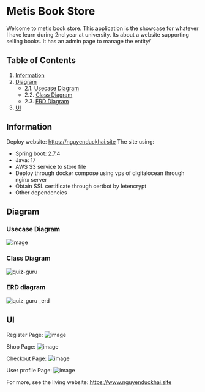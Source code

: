# Metis Book Store
Welcome to metis book store. This application is the showcase for whatever I have learn during 2nd year at university. Its about a website supporting selling books.
It has an admin page to manage the entity/

## Table of Contents
1. [Information](#information)
2. [Diagram](#diagram)
   - 2.1. [Usecase Diagram](#uscase-diagram)
   - 2.2. [Class Diagram](#class-diagram)
   - 2.3. [ERD Diagram](#erd-diagram)
3. [UI](#ui)
## Information

Deploy website: https://nguyenduckhai.site
The site using:

- Spring boot: 2.7.4
- Java: 17
- AWS S3 service to store file
- Deploy through docker compose using vps of digitalocean through nginx server
- Obtain SSL certificate through certbot by letencrypt
- Other dependencies

## Diagram

### Usecase Diagram

![image](https://github.com/KhaiNguyenDuc/spring-boot-bookstore/assets/71761537/54f40712-34ad-45b9-b4b7-ba9b9196394a)

### Class Diagram

![quiz-guru](https://github.com/KhaiNguyenDuc/quiz-guru/assets/71761537/4fd08c02-e25b-4917-bca3-b7c8c36d1cea)

### ERD diagram

![quiz_guru _erd](https://github.com/KhaiNguyenDuc/quiz-guru/assets/71761537/03996368-a48d-4ac4-b898-18e00677d3b5)

## UI

Register Page:
![image](https://github.com/KhaiNguyenDuc/spring-boot-bookstore/assets/71761537/eab37b83-a65b-483d-b1a6-c6b20eabbf9b)

Shop Page:
![image](https://github.com/KhaiNguyenDuc/spring-boot-bookstore/assets/71761537/1a803915-7a2a-4d66-994f-7d125b003386)

Checkout Page:
![image](https://github.com/KhaiNguyenDuc/spring-boot-bookstore/assets/71761537/39bbb4cd-905a-4b6a-ad21-e363a25ab59e)

User profile Page:
![image](https://github.com/KhaiNguyenDuc/spring-boot-bookstore/assets/71761537/732aa101-b7fe-433a-9265-60075c9395aa)

For more, see the living website: https://www.nguyenduckhai.site


